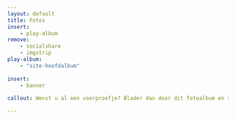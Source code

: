 ```yaml
---
layout: default
title: Fotos
insert:
    - play-album
remove:
    - socialshare
    - imgstrip
play-album:
    - "site-hoofdalbum"
    
insert:
    - banner
    
callout: Wenst u al een voorproefje? Blader dan door dit fotoalbum en snuif de sfeer op van Veld & Duin.

---
```

